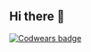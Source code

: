 ## Hi there 👋

[![Codwears badge](https://www.codewars.com/users/lopatop/badges/large)](https://www.codewars.com/users/lopatop)
